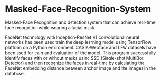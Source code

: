 # Masked-Face-Recognition-System
Masked-Face Recognition and detection system that can achieve real-time face recognition while wearing a facial mask.  

FaceNet technology with Inception-ResNet V1 convolutional neural networks has been used train the deep learning model using TensorFlow platform on a Python environment. CASIA-Webface and LFW datasets have been used for train and evaluation of the model. This program successfully identify faces with or without masks using SSD (Single-shot MultiBox Detector) and then recognize the faces in real-time by calculating the FaceNet embedding distance between anchor image and the images in the database.


